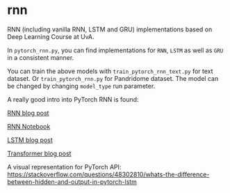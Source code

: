 # rnn

RNN (including vanilla RNN, LSTM and GRU) implementations based on Deep Learning Course at UvA.

In `pytorch_rnn.py`, you can find implementations for `RNN`, `LSTM` as well as `GRU`
in a consistent manner.

You can train the above models with `train_pytorch_rnn_text.py` for text dataset. Or `train_pytorch_rnn.py` for
Pandridome dataset. The model can be changed by changing
`model_type` run parameter.

A really good intro into PyTorch RNN is found:

[RNN blog post](https://blog.floydhub.com/a-beginners-guide-on-recurrent-neural-networks-with-pytorch/)

[RNN Notebook](https://github.com/gabrielloye/RNN-walkthrough/blob/master/main.ipynb)

[LSTM blog post](https://blog.floydhub.com/long-short-term-memory-from-zero-to-hero-with-pytorch/)

[Transformer blog post](https://blog.floydhub.com/the-transformer-in-pytorch/)

A visual representation for PyTorch API:
https://stackoverflow.com/questions/48302810/whats-the-difference-between-hidden-and-output-in-pytorch-lstm
